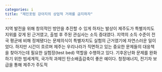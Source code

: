 ```yaml
---
categories: i
title: "제민포럼 강아지의 상업적 거래를 금지하자"
---
```

지역 발전을 위해 창의적인 방안을 추진할 수 있게 하자는 발상이 제주도가 특별자치도 지위를 갖게 된 근거였고, 출범 후 주된 관심사는 소득 증대였다. 지역의 소득 수준이 전국 평균에 비해 정체됐다는 문제의식이 특별자치도 실험의 근거였기에 자연스러운 일이었다. 하지만 시간이 흐르며 제주는 우리나라가 직면하고 있는 중요한 문제들의 대응책을 찾아가는데 필요한 실험장(test bed) 역할을 수행하고 있다. 기후온난화 문제를 완화하기 위한 범세계적, 국가적 과제인 탄소배출감축이 좋은 예이다. 청정에너지, 전기차 보급을 통해 제주가 주도적